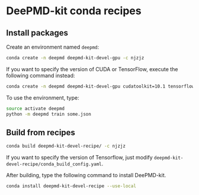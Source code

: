 # DeePMD-kit conda recipes

## Install packages

Create an environment named `deepmd`:
```sh
conda create -n deepmd deepmd-kit-devel-gpu -c njzjz
```

If you want to specify the version of CUDA or TensorFlow, execute the following command instead:
```sh
conda create -n deepmd deepmd-kit-devel-gpu cudatoolkit=10.1 tensorflow-gpu=1.14 -c njzjz
```

To use the environment, type:

```sh
source activate deepmd
python -m deepmd train some.json
```

## Build from recipes

```sh
conda build deepmd-kit-devel-recipe/ -c njzjz
```

If you want to specify the version of Tensorflow, just modify `deepmd-kit-devel-recipe/conda_build_config.yaml`.

After building, type the following command to install DeePMD-kit.
```sh
conda install deepmd-kit-devel-recipe --use-local
```
